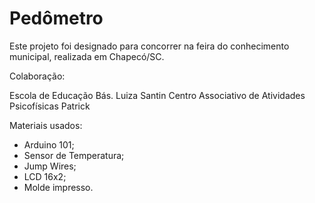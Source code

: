 # Pedômetro

Este projeto foi designado para concorrer na feira do conhecimento municipal, realizada em Chapecó/SC.

Colaboração:

Escola de Educação Bás. Luiza Santin
Centro Associativo de Atividades Psicofísicas Patrick

Materiais usados:

 - Arduino 101;
 - Sensor de Temperatura;
 - Jump Wires;
 - LCD 16x2;
 - Molde impresso.



